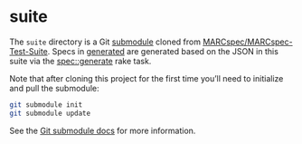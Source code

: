 # suite

The `suite` directory is a Git [submodule](https://git-scm.com/book/en/v2/Git-Tools-Submodules) cloned from
[MARCspec/MARCspec-Test-Suite](https://github.com/MARCspec/MARCspec-Test-Suite). Specs in 
[generated](generated) are generated based on the JSON in this suite via the
[spec::generate](../rakelib/spec.rake) rake task.

Note that after cloning this project for the first time you’ll need to initialize and pull
the submodule:

```sh
git submodule init
git submodule update
```

See the [Git submodule docs](https://git-scm.com/book/en/v2/Git-Tools-Submodules) for more information.
